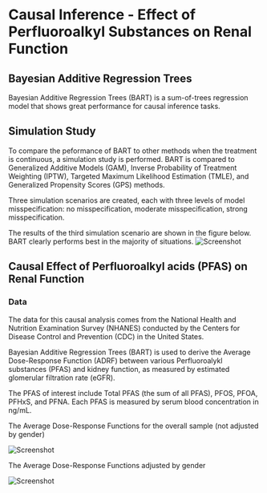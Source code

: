 # Causal Inference - Effect of Perfluoroalkyl Substances on Renal Function
## Bayesian Additive Regression Trees
Bayesian Additive Regression Trees (BART) is a sum-of-trees regression model that shows great performance for causal inference tasks.

## Simulation Study
To compare the peformance of BART to other methods when the treatment is continuous, a simulation study is performed. BART is compared to Generalized Additive Models (GAM), Inverse Probability of Treatment Weighting (IPTW), Targeted Maximum Likelihood Estimation (TMLE), and Generalized Propensity Scores (GPS) methods. 

Three simulation scenarios are created, each with three levels of model misspecification: no misspecification, moderate misspecification, strong misspecification.

The results of the third simulation scenario are shown in the figure below. BART clearly performs best in the majority of situations.
![Screenshot](https://i.imgur.com/zlpa7lU.png)

## Causal Effect of Perfluoroalkyl acids (PFAS) on Renal Function
### Data
The data for this causal analysis comes from the National Health and Nutrition Examination Survey (NHANES) conducted by the Centers for Disease Control and Prevention (CDC) in the United States.

Bayesian Additive Regression Trees (BART) is used to derive the Average Dose-Response Function (ADRF) between various Perfluoroalykl substances (PFAS) and kidney function, as measured by estimated glomerular filtration rate (eGFR). 

The PFAS of interest include Total PFAS (the sum of all PFAS), PFOS, PFOA, PFHxS, and PFNA. Each PFAS is measured by serum blood concentration in ng/mL.

The Average Dose-Response Functions for the overall sample (not adjusted by gender)

![Screenshot](https://i.imgur.com/ByXWNKE.png)

The Average Dose-Response Functions adjusted by gender

![Screenshot](https://i.imgur.com/zRXuPhF.png)
